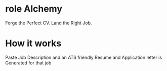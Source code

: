 # role Alchemy
Forge the Perfect CV. Land the Right Job.

# How it works
Paste Job Description and an ATS friendly Resume and Application letter is Generated for that job
